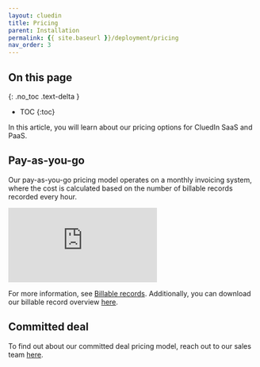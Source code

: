 ```yaml
---
layout: cluedin
title: Pricing
parent: Installation
permalink: {{ site.baseurl }}/deployment/pricing
nav_order: 3
---
```

## On this page
{: .no_toc .text-delta }
- TOC
{:toc}

In this article, you will learn about our pricing options for CluedIn SaaS and PaaS.

## Pay-as-you-go

Our pay-as-you-go pricing model operates on a monthly invoicing system, where the cost is calculated based on the number of billable records recorded every hour.

<div class="videoFrame">
<iframe src="https://player.vimeo.com/video/927077274?badge=0&amp;autopause=0&amp;player_id=0&amp;app_id=58479" frameborder="0" allow="autoplay; fullscreen; picture-in-picture" title="Pay-as-you-go pricing model for CluedIn SaaS and PaaS"></iframe>
</div>

For more information, see [Billable records](/key-terms-and-features/billable-records). Additionally, you can download our billable record overview <a href="../../../assets/other/record-count-scenarios.pdf" download>here</a>.

## Committed deal

To find out about our committed deal pricing model, reach out to our sales team [here](https://www.cluedin.com/discovery-call).